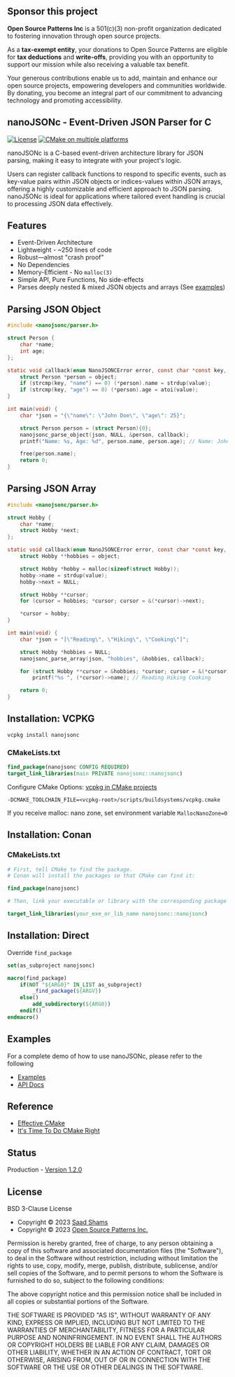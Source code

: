 ## Sponsor this project

**Open Source Patterns Inc** is a 501(c)(3) non-profit organization dedicated to fostering innovation through open source projects.

As a **tax-exempt entity**, your donations to Open Source Patterns are eligible for **tax deductions** and **write-offs**, providing you with an opportunity to support our mission while also receiving a valuable tax benefit.

Your generous contributions enable us to add, maintain and enhance our open source projects, empowering developers and communities worldwide. By donating, you become an integral part of our commitment to advancing technology and promoting accessibility.

## nanoJSONc - Event-Driven JSON Parser for C

[![License](https://img.shields.io/badge/License-BSD_3--Clause-blue.svg)](https://opensource.org/licenses/BSD-3-Clause)
[![CMake on multiple platforms](https://github.com/open-source-patterns/nanojsonc/actions/workflows/cmake-multi-platform.yml/badge.svg)](https://github.com/open-source-patterns/nanojsonc/actions/workflows/cmake-multi-platform.yml)

nanoJSONc is a C-based event-driven architecture library for JSON parsing,
making it easy to integrate with your project's logic.

Users can register callback functions to respond to specific events, such as
key-value pairs within JSON objects or indices-values within JSON arrays, offering a
highly customizable and efficient approach to JSON parsing. nanoJSONc is ideal
for applications where tailored event handling is crucial to processing JSON
data effectively.

## Features
- Event-Driven Architecture
- Lightweight - ~250 lines of code
- Robust—almost "crash proof"
- No Dependencies
- Memory-Efficient - No `malloc(3)`
- Simple API, Pure Functions, No side-effects
- Parses deeply nested & mixed JSON objects and arrays (See [examples](https://github.com/open-source-patterns/nanojsonc/tree/main/example))

## Parsing JSON Object

```c
#include <nanojsonc/parser.h>

struct Person {
    char *name;
    int age;
};

static void callback(enum NanoJSONCError error, const char *const key, const char *const value, const char *const parentKey, void *object) {
    struct Person *person = object;
    if (strcmp(key, "name") == 0) (*person).name = strdup(value);
    if (strcmp(key, "age") == 0) (*person).age = atoi(value);
}

int main(void) {
    char *json = "{\"name\": \"John Doe\", \"age\": 25}";

    struct Person person = (struct Person){0};
    nanojsonc_parse_object(json, NULL, &person, callback);
    printf("Name: %s, Age: %d", person.name, person.age); // Name: John Doe, Age: 25

    free(person.name);
    return 0;
}
```

## Parsing JSON Array
```c
#include <nanojsonc/parser.h>

struct Hobby {
    char *name;
    struct Hobby *next;
};

static void callback(enum NanoJSONCError error, const char *const key, const char *const value, const char *const parentKey, void *object) {
    struct Hobby **hobbies = object;

    struct Hobby *hobby = malloc(sizeof(struct Hobby));
    hobby->name = strdup(value);
    hobby->next = NULL;

    struct Hobby **cursor;
    for (cursor = hobbies; *cursor; cursor = &(*cursor)->next);

    *cursor = hobby;
}

int main(void) {
    char *json = "[\"Reading\", \"Hiking\", \"Cooking\"]";

    struct Hobby *hobbies = NULL;
    nanojsonc_parse_array(json, "hobbies", &hobbies, callback);

    for (struct Hobby **cursor = &hobbies; *cursor; cursor = &(*cursor)->next)
        printf("%s ", (*cursor)->name); // Reading Hiking Cooking

    return 0;
}
```

## Installation: VCPKG

```commandline
vcpkg install nanojsonc
```
### CMakeLists.txt
```cmake
find_package(nanojsonc CONFIG REQUIRED)
target_link_libraries(main PRIVATE nanojsonc::nanojsonc)
```

Configure CMake Options: [vcpkg in CMake projects](https://learn.microsoft.com/en-us/vcpkg/users/buildsystems/cmake-integration)
```
-DCMAKE_TOOLCHAIN_FILE=<vcpkg-root>/scripts/buildsystems/vcpkg.cmake
```

If you receive malloc: nano zone, set environment variable `MallocNanoZone=0`

## Installation: Conan

### CMakeLists.txt

```cmake
# First, tell CMake to find the package.
# Conan will install the packages so that CMake can find it:

find_package(nanojsonc)

# Then, link your executable or library with the corresponding package targets:

target_link_libraries(your_exe_or_lib_name nanojsonc::nanojsonc)
```

## Installation: Direct

Override `find_package`
```cmake
set(as_subproject nanojsonc)

macro(find_package)
    if(NOT "${ARG0}" IN_LIST as_subproject)
        _find_package(${ARGV})
    else()
        add_subdirectory(${ARG0})
    endif()
endmacro()
```
[//]: # (gcc -g demo.c src/*.c -Iinclude/ -g -D NANOJSONC_KEY_SIZE=4)

## Examples

For a complete demo of how to use nanoJSONc, please refer to the following 

* [Examples](https://github.com/open-source-patterns/nanojsonc/tree/main/example)
* [API Docs](https://github.com/open-source-patterns/nanojsonc/blob/main/include/parser.h)

## Reference
* [Effective CMake](https://www.youtube.com/watch?v=rLopVhns4Zs)
* [It's Time To Do CMake Right](https://pabloariasal.github.io/2018/02/19/its-time-to-do-cmake-right)

## Status

Production - [Version 1.2.0](https://github.com/open-source-patterns/nanojsonc/blob/master/VERSION)

## License

BSD 3-Clause License

* Copyright © 2023 [Saad Shams](https://www.linkedin.com/in/muizz/)
* Copyright © 2023 [Open Source Patterns Inc.](https://github.com/open-source-patterns)

Permission is hereby granted, free of charge, to any person obtaining a copy
of this software and associated documentation files (the "Software"), to deal
in the Software without restriction, including without limitation the rights
to use, copy, modify, merge, publish, distribute, sublicense, and/or sell
copies of the Software, and to permit persons to whom the Software is
furnished to do so, subject to the following conditions:

The above copyright notice and this permission notice shall be included in all
copies or substantial portions of the Software.

THE SOFTWARE IS PROVIDED "AS IS", WITHOUT WARRANTY OF ANY KIND, EXPRESS OR
IMPLIED, INCLUDING BUT NOT LIMITED TO THE WARRANTIES OF MERCHANTABILITY,
FITNESS FOR A PARTICULAR PURPOSE AND NONINFRINGEMENT. IN NO EVENT SHALL THE
AUTHORS OR COPYRIGHT HOLDERS BE LIABLE FOR ANY CLAIM, DAMAGES OR OTHER
LIABILITY, WHETHER IN AN ACTION OF CONTRACT, TORT OR OTHERWISE, ARISING FROM,
OUT OF OR IN CONNECTION WITH THE SOFTWARE OR THE USE OR OTHER DEALINGS IN THE
SOFTWARE.
